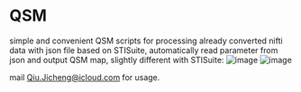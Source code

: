 # QSM
simple and convenient QSM scripts for processing already converted nifti data with json file based on STISuite, 
automatically read parameter from json and output QSM map, 
slightly different with STISuite:
![image](https://github.com/JasonQAQ/QSM/assets/20941010/1ec239db-7273-493e-a048-3e8a72b3dda4)
![image](https://github.com/JasonQAQ/QSM/assets/20941010/2ce42742-67ad-48d3-986d-1c1a6696ec72)

mail Qiu.Jicheng@icloud.com for usage.

